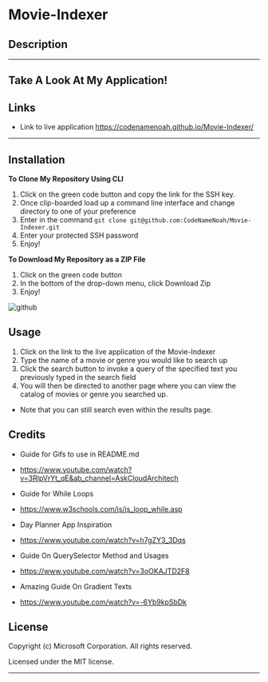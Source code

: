 # Movie-Indexer

## Description

---

## Take A Look At My Application!

## Links

- Link to live application https://codenamenoah.github.io/Movie-Indexer/

---

## Installation

**To Clone My Repository Using CLI**

1. Click on the green code button and copy the link for the SSH key.
2. Once clip-boarded load up a command line interface and change directory to one of your preference
3. Enter in the command `git clone git@github.com:CodeNameNoah/Movie-Indexer.git`
4. Enter your protected SSH password
5. Enjoy!

**To Download My Repository as a ZIP File**

1. Click on the green code button
2. In the bottom of the drop-down menu, click Download Zip
3. Enjoy!

![github](https://user-images.githubusercontent.com/127361736/227422005-d28a9020-e331-4098-976b-df9c1e545bb4.png)

## Usage

1. Click on the link to the live application of the Movie-Indexer
2. Type the name of a movie or genre you would like to search up
3. Click the search button to invoke a query of the specified text you previously typed in the search field
4. You will then be directed to another page where you can view the catalog of movies or genre you searched up.

- Note that you can still search even within the results page.

## Credits

- Guide for Gifs to use in README.md

* https://www.youtube.com/watch?v=3RlpVrYt_qE&ab_channel=AskCloudArchitech

- Guide for While Loops

* https://www.w3schools.com/js/js_loop_while.asp

- Day Planner App Inspiration

* https://www.youtube.com/watch?v=h7gZY3_3Dqs

- Guide On QuerySelector Method and Usages

* https://www.youtube.com/watch?v=3oOKAJTD2F8

- Amazing Guide On Gradient Texts

* https://www.youtube.com/watch?v=-6Yb9kpSbDk

## License

Copyright (c) Microsoft Corporation. All rights reserved.

Licensed under the MIT license.

---
